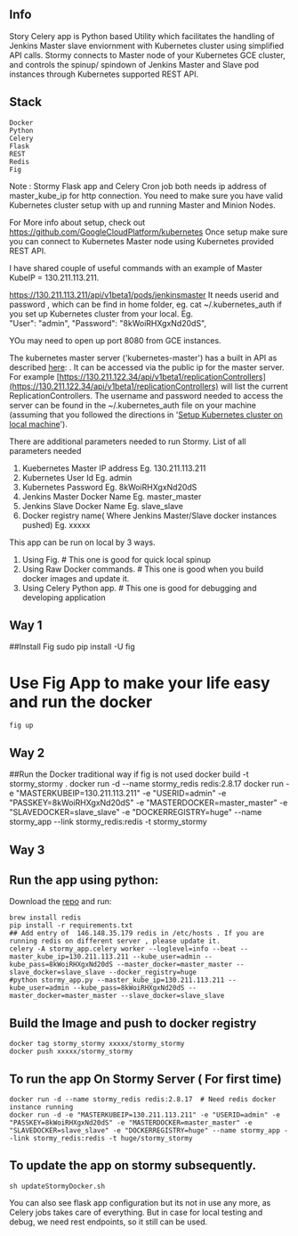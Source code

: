 ## Info
Story Celery app is Python based Utility which facilitates the handling of Jenkins Master slave enviornment with Kubernetes cluster using simplified API calls.
Stormy connects to Master node of your Kubernetes GCE cluster, and controls the spinup/ spindown of Jenkins Master and Slave pod instances through Kubernetes supported REST API.

## Stack
    Docker
    Python
    Celery
    Flask
    REST
    Redis
    Fig


Note : Stormy Flask app and Celery Cron job both needs ip address of master_kube_ip for http connection.
You need to make sure you have valid Kubernetes cluster setup with up and running Master and Minion Nodes.

For More info about setup, check out https://github.com/GoogleCloudPlatform/kubernetes
Once setup make sure you can connect to Kubernetes Master node using Kubernetes provided REST API.

I have shared couple of useful commands with an example of Master KubeIP = 130.211.113.211.

https://130.211.113.211/api/v1beta1/pods/jenkinsmaster
It needs userid and password , which can be find in home folder, eg.  cat ~/.kubernetes_auth if you set up Kubernetes cluster from your local.
Eg.   
"User": "admin",
"Password": "8kWoiRHXgxNd20dS",

YOu may need to open up port 8080 from GCE instances.

The kubernetes master server ('kubernetes-master') has a built in API as described [here](http://cdn.rawgit.com/GoogleCloudPlatform/kubernetes/31a0daae3627c91bc96e1f02a6344cd76e294791/api/kubernetes.html): . It can be accessed via the public ip for the master server. 
For example [https://130.211.122.34/api/v1beta1/replicationControllers](https://130.211.122.34/api/v1beta1/replicationControllers) will list the current ReplicationControllers. 
The username and password needed to access the server can be found in the ~/.kubernetes_auth file on your machine (assuming that you followed the directions in '[Setup Kubernetes cluster on local machine](/display/GLCS/Setup+Kubernetes+cluster+on+local+machine)').

There are additional parameters needed to run Stormy.
List of all parameters needed
1. Kuebernetes Master IP address Eg. 130.211.113.211
2. Kubernetes User Id       Eg. admin
3. Kubernetes Password      Eg. 8kWoiRHXgxNd20dS
4. Jenkins Master Docker Name Eg. master_master
5. Jenkins Slave Docker Name Eg. slave_slave
6. Docker registry name( Where Jenkins Master/Slave docker instances pushed) Eg. xxxxx


This app can be run on local by 3 ways.

1. Using Fig. # This one is good for quick local spinup
2. Using Raw Docker commands. # This one is good when you build docker images and update it.
3. Using Celery Python app.  # This one is good for debugging and developing application


## Way 1

##Install Fig
    sudo pip install -U fig

# Use Fig App to make your life easy and run the docker
    fig up
    
## Way 2

##Run the Docker traditional way if fig is not used
    docker build -t stormy_stormy .
    docker run -d --name stormy_redis redis:2.8.17
    docker run -e "MASTERKUBEIP=130.211.113.211" -e "USERID=admin" -e "PASSKEY=8kWoiRHXgxNd20dS" -e "MASTERDOCKER=master_master" -e "SLAVEDOCKER=slave_slave" -e "DOCKERREGISTRY=huge" --name stormy_app --link stormy_redis:redis -t stormy_stormy

## Way 3
## Run the app using python:

Download the [repo](https://stash.hugeinc.com/projects/GLCS/repos/stormy-flask/browse) and run:

    brew install redis
    pip install -r requirements.txt
    ## Add entry of  146.148.35.179 redis in /etc/hosts . If you are running redis on different server , please update it.
    celery -A stormy_app.celery worker --loglevel=info --beat --master_kube_ip=130.211.113.211 --kube_user=admin --kube_pass=8kWoiRHXgxNd20dS --master_docker=master_master --slave_docker=slave_slave --docker_registry=huge
    #python stormy_app.py --master_kube_ip=130.211.113.211 --kube_user=admin --kube_pass=8kWoiRHXgxNd20dS --master_docker=master_master --slave_docker=slave_slave



## Build the Image and push to docker registry
    docker tag stormy_stormy xxxxx/stormy_stormy
    docker push xxxxx/stormy_stormy


## To run the app On Stormy Server ( For first time)
    docker run -d --name stormy_redis redis:2.8.17  # Need redis docker instance running
    docker run -d -e "MASTERKUBEIP=130.211.113.211" -e "USERID=admin" -e "PASSKEY=8kWoiRHXgxNd20dS" -e "MASTERDOCKER=master_master" -e "SLAVEDOCKER=slave_slave" -e "DOCKERREGISTRY=huge" --name stormy_app --link stormy_redis:redis -t huge/stormy_stormy

## To update the app on stormy subsequently.
    sh updateStormyDocker.sh

You can also see flask app configuration but its not in use any more, as Celery jobs takes care of everything.
But in case for local testing and debug, we need rest endpoints, so it still can be used.
